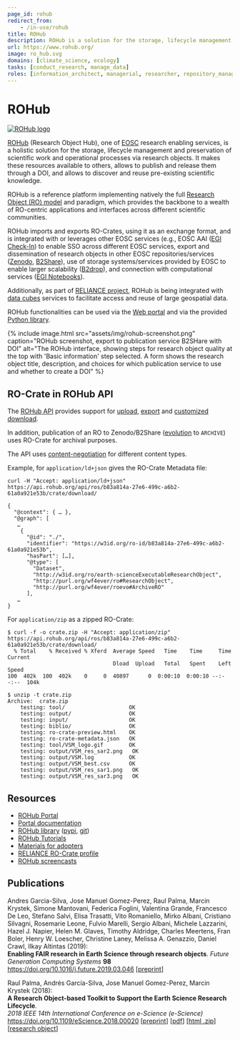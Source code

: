 ```yaml
---
page_id: rohub
redirect_from:
    - /in-use/rohub
title: ROHub
description: ROHub is a solution for the storage, lifecycle management and preservation of scientific work and operational processes via research objects. It makes these resources available to others, allows to publish and release them through a DOI, and allows to discover and reuse pre-existing scientific knowledge.
url: https://www.rohub.org/
image: ro_hub.svg
domains: [climate_science, ecology]
tasks: [conduct_research, manage_data]
roles: [information_architect, managerial, researcher, repository_manager]
---
```


# ROHub

[![ROHub logo](assets/img/ro_hub.svg)](https://reliance.rohub.org/)

[ROHub](https://reliance.rohub.org/) (Research Object Hub), one of [EOSC](https://eosc.eu/) research enabling services, is a holistic solution for the storage, lifecycle management and preservation of scientific work and operational processes via research objects. It makes these resources available to others, allows to publish and release them through a DOI, and allows to discover and reuse pre-existing scientific knowledge. 

ROHub is a reference platform implementing natively the full [Research Object (RO) model](https://www.researchobject.org/specs/) and paradigm, which provides the backbone to a wealth of RO-centric applications and interfaces across different scientific communities.

ROHub imports and exports RO-Crates, using it as an exchange format, and is integrated with or leverages other EOSC services (e.g., EOSC AAI ([EGI Check-In](https://www.egi.eu/services/check-in/)) to enable SSO across different EOSC services, export and dissemination of research objects in other EOSC repositories/services ([Zenodo](https://zenodo.org/), [B2Share](https://b2share.eudat.eu/)), use of storage systems/services provided by EOSC to enable larger scalability ([B2drop](https://www.eudat.eu/services/b2drop)), and connection with computational services ([EGI Notebooks](https://www.egi.eu/services/notebooks/)). 

Additionally, as part of [RELIANCE project](https://www.reliance-project.eu/), ROHub is being integrated with [data cubes](https://reliance-eosc.github.io/reliance-ro-crate/) services to facilitate access and reuse of large geospatial data.

ROHub functionalities can be used via the [Web portal](https://reliance.rohub.org/) and via the provided [Python library](https://reliance-eosc.github.io/ROHUB-API_documentation/html/).

{% include image.html src="assets/img/rohub-screenshot.png" caption="ROHub screenshot, export to publication service B2SHare with DOI" alt="The ROHub interface, showing steps for research object quality at the top with 'Basic information' step selected. A form shows the research object title, description, and choices for which publication service to use and whether to create a DOI" %}


## RO-Crate in ROHub API

The [ROHub API](https://api.rohub.org/api/) provides support for [upload](https://api.rohub.org/api/redoc/#operation/ros_upload), [export](https://api.rohub.org/api/redoc/#operation/ros_crate_export_to_crate) and [customized download](https://api.rohub.org/api/redoc/#operation/ros_crate_download_read). 

In addition, publication of an RO to Zenodo/B2Share ([evolution](https://api.rohub.org/api/redoc/#operation/ros_evolution) to `ARCHIVE`) uses RO-Crate for archival purposes.

The API uses [content-negotiation](https://datatracker.ietf.org/doc/html/rfc7231#section-3.4) for different content types.

Example, for `application/ld+json` gives the RO-Crate Metadata file:

```
curl -H "Accept: application/ld+json" https://api.rohub.org/api/ros/b83a814a-27e6-499c-a6b2-61a0a921e53b/crate/download/

{
  "@context": { … },
  "@graph": [
   …
    {
      "@id": "./",
      "identifier": "https://w3id.org/ro-id/b83a814a-27e6-499c-a6b2-61a0a921e53b",
      "hasPart": […],
      "@type": [
        "Dataset",
        "http://w3id.org/ro/earth-scienceExecutableResearchObject",
        "http://purl.org/wf4ever/ro#ResearchObject",
        "http://purl.org/wf4ever/roevo#ArchiveRO"
      ],
   …
}
```

For `application/zip` as a zipped RO-Crate:

```
$ curl -f -o crate.zip -H "Accept: application/zip" https://api.rohub.org/api/ros/b83a814a-27e6-499c-a6b2-61a0a921e53b/crate/download/
  % Total    % Received % Xferd  Average Speed   Time    Time     Time  Current
                                 Dload  Upload   Total   Spent    Left  Speed
100  402k  100  402k    0     0  40897      0  0:00:10  0:00:10 --:--:--  104k

$ unzip -t crate.zip
Archive:  crate.zip
    testing: tool/                    OK
    testing: output/                  OK
    testing: input/                   OK
    testing: biblio/                  OK
    testing: ro-crate-preview.html    OK
    testing: ro-crate-metadata.json   OK
    testing: tool/VSM_logo.gif        OK
    testing: output/VSM_res_sar2.png   OK
    testing: output/VSM.log           OK
    testing: output/VSM_best.csv      OK
    testing: output/VSM_res_sar1.png   OK
    testing: output/VSM_res_sar3.png   OK
```

## Resources

* [ROHub Portal](https://reliance.rohub.org/)
* [Portal documentation](https://reliance-eosc.github.io/rohub-portal-documentation/)
* [ROHub library](https://reliance-eosc.github.io/ROHUB-API_documentation/html/) ([pypi](https://pypi.org/project/rohub/), [git](https://git.man.poznan.pl/stash/projects/ROHUB/repos/rohub-api/))
* [ROHub Tutorials](https://reliance-eosc.github.io/ROHUB-API_documentation/html/tutorials.html)
* [Materials for adopters](https://www.reliance-project.eu/adopters/)
* [RELIANCE RO-Crate profile](https://reliance-eosc.github.io/reliance-ro-crate/)
* [ROHub screencasts](https://www.youtube.com/playlist?list=PLuFbwYmIXrVfSol_iD9dKpuJ5uHD40C4i)

## Publications

Andres Garcia-Silva, Jose Manuel Gomez-Perez, Raul Palma, Marcin Krystek, Simone Mantovani, Federica Foglini, Valentina Grande, Francesco De Leo, Stefano Salvi, Elisa Trasatti, Vito Romaniello, Mirko Albani, Cristiano Silvagni, Rosemarie Leone, Fulvio Marelli, Sergio Albani, Michele Lazzarini, Hazel J. Napier, Helen M. Glaves, Timothy Aldridge, Charles Meertens, Fran Boler, Henry W. Loescher, Christine Laney, Melissa  A. Genazzio, Daniel Crawl, Ilkay Altintas (2019):  
**Enabling FAIR research in Earth Science through research objects**.
_Future Generation Computing Systems_ **98**  
<https://doi.org/10.1016/j.future.2019.03.046> [[preprint](https://arxiv.org/abs/1809.10617)]

Raul Palma, Andrés García-Silva, Jose Manuel Gomez-Perez, Marcin Krystek (2018):  
**A Research Object-based Toolkit to Support the Earth Science Research Lifecycle**.  
_2018 IEEE 14th International Conference on e-Science (e-Science)_  
<https://doi.org/10.1109/eScience.2018.00020> [[preprint](https://doi.org/10.24424/ro-id.DBIMALEDRQ)] [[pdf](http://sandbox.rohub.org/rodl/ROs/ROToolkit_ro2018-published/ROToolkit-ES-CR.pdf)] [[html .zip](http://sandbox.rohub.org/rodl/ROs/ROToolkit_ro2018-published/ROToolkit-ES-CR.zip)] [[research object](http://sandbox.rohub.org/rodl/ROs/ROToolkit_ro2018-published/)]  
